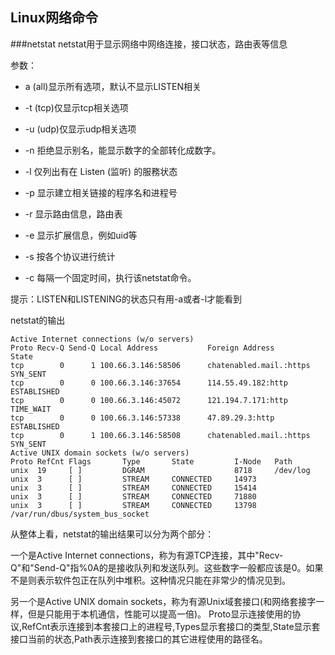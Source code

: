 ## Linux网络命令

###netstat
netstat用于显示网络中网络连接，接口状态，路由表等信息

参数：

+ a (all)显示所有选项，默认不显示LISTEN相关
+ -t (tcp)仅显示tcp相关选项
+ -u (udp)仅显示udp相关选项
+ -n 拒绝显示别名，能显示数字的全部转化成数字。
+ -l 仅列出有在 Listen (监听) 的服務状态

+ -p 显示建立相关链接的程序名和进程号
+ -r 显示路由信息，路由表
+ -e 显示扩展信息，例如uid等
+ -s 按各个协议进行统计
+ -c 每隔一个固定时间，执行该netstat命令。

提示：LISTEN和LISTENING的状态只有用-a或者-l才能看到


netstat的输出

	Active Internet connections (w/o servers)
	Proto Recv-Q Send-Q Local Address           Foreign Address         State
	tcp        0      1 100.66.3.146:58506      chatenabled.mail.:https SYN_SENT
	tcp        0      0 100.66.3.146:37654      114.55.49.182:http      ESTABLISHED
	tcp        0      0 100.66.3.146:45072      121.194.7.171:http      TIME_WAIT
	tcp        0      0 100.66.3.146:57338      47.89.29.3:http         ESTABLISHED
	tcp        0      1 100.66.3.146:58508      chatenabled.mail.:https SYN_SENT
	Active UNIX domain sockets (w/o servers)
	Proto RefCnt Flags       Type       State         I-Node   Path
	unix  19     [ ]         DGRAM                    8718     /dev/log
	unix  3      [ ]         STREAM     CONNECTED     14973
	unix  3      [ ]         STREAM     CONNECTED     15414
	unix  3      [ ]         STREAM     CONNECTED     71880
	unix  3      [ ]         STREAM     CONNECTED     13798    /var/run/dbus/system_bus_socket

从整体上看，netstat的输出结果可以分为两个部分：

一个是Active Internet connections，称为有源TCP连接，其中"Recv-Q"和"Send-Q"指%0A的是接收队列和发送队列。这些数字一般都应该是0。如果不是则表示软件包正在队列中堆积。这种情况只能在非常少的情况见到。

另一个是Active UNIX domain sockets，称为有源Unix域套接口(和网络套接字一样，但是只能用于本机通信，性能可以提高一倍)。
Proto显示连接使用的协议,RefCnt表示连接到本套接口上的进程号,Types显示套接口的类型,State显示套接口当前的状态,Path表示连接到套接口的其它进程使用的路径名。